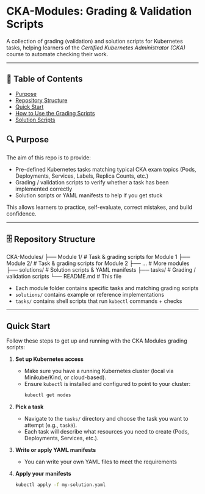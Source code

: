 # CKA-Modules: Grading & Validation Scripts

A collection of grading (validation) and solution scripts for Kubernetes tasks, helping learners of the *Certified Kubernetes Administrator (CKA)* course to automate checking their work.  

---

## 🧾 Table of Contents

- [Purpose](#purpose)  
- [Repository Structure](#repository-structure)  
- [Quick Start](#quick-start)  
- [How to Use the Grading Scripts](#how-to-use-the-grading-scripts)  
- [Solution Scripts](#solution-scripts)  
  
## 🔍 Purpose

The aim of this repo is to provide:

- Pre-defined Kubernetes tasks matching typical CKA exam topics (Pods, Deployments, Services, Labels, Replica Counts, etc.)  
- Grading / validation scripts to verify whether a task has been implemented correctly  
- Solution scripts or YAML manifests to help if you get stuck  

This allows learners to practice, self-evaluate, correct mistakes, and build confidence.

---

## 🗄 Repository Structure

CKA-Modules/
├── Module 1/ # Task & grading scripts for Module 1
├── Module 2/ # Task & grading scripts for Module 2
├── ... # More modules
├── solutions/ # Solution scripts & YAML manifests
├── tasks/ # Grading / validation scripts
└── README.md # This file


- Each module folder contains specific tasks and matching grading scripts  
- `solutions/` contains example or reference implementations  
- `tasks/` contains shell scripts that run `kubectl` commands + checks  

---
## Quick Start

Follow these steps to get up and running with the CKA Modules grading scripts:

1. **Set up Kubernetes access**
   - Make sure you have a running Kubernetes cluster (local via Minikube/Kind, or cloud-based).
   - Ensure `kubectl` is installed and configured to point to your cluster:
     ```bash
     kubectl get nodes
     ```

2. **Pick a task**
   - Navigate to the `tasks/` directory and choose the task you want to attempt (e.g., `task9`).
   - Each task will describe what resources you need to create (Pods, Deployments, Services, etc.).

3. **Write or apply YAML manifests**
   - You can write your own YAML files to meet the requirements

4. **Apply your manifests**
   ```bash
   kubectl apply -f my-solution.yaml
   ```



